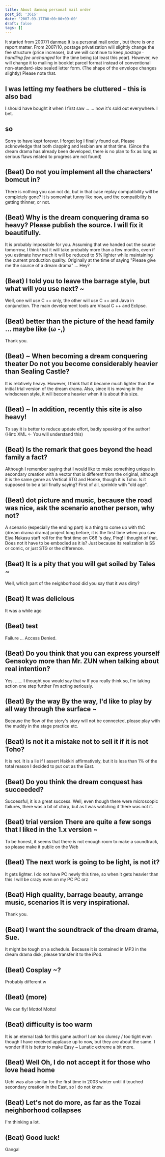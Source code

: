 ```yaml
---
title: About danmaq personal mail order
post_id: '3616'
date: '2007-09-17T00:00:00+09:00'
draft: false
tags: []
---
```


It started from 2007/1 [danmaq It is a personal mail order](http://e.danmaq.com/) , but there is one report matter. From 2007/10, postage privatization will slightly change the fee structure (price increase), but we will continue to keep _postage · handling fee unchanged_ for the time being (at least this year). However, we will change it to mailing in booklet parcel format instead of conventional non-standard-size sealed letter form. (The shape of the envelope changes slightly) Please note that.

## I was letting my feathers be cluttered - this is also bad

I should have bought it when I first saw ... ... now it's sold out everywhere. I bet.

## so

Sorry to have kept forever. I forgot log I finally found out. Please acknowledge that both clapping and lesbian are at that time. (Since the dream drama has already been developed, there is no plan to fix as long as serious flaws related to progress are not found)

## (Beat) Do not you implement all the characters' bomcut in?

There is nothing you can not do, but in that case replay compatibility will be completely gone? It is somewhat funny like now, and the compatibility is getting thinner, or not.

## (Beat) Why is the dream conquering drama so heavy? Please publish the source. I will fix it beautifully.

It is probably impossible for you. Assuming that we handed out the source tomorrow, I think that it will take probably more than a few months, even if you estimate how much it will be reduced to 5% lighter while maintaining the current production quality. Originally at the time of saying "Please give me the source of a dream drama" ... Hey?

## (Beat) I told you to leave the barrage style, but what will you use next? ~

Well, one will use C ++ only, the other will use C ++ and Java in conjunction. The main development tools are Visual C ++ and Eclipse.

## (Beat) better than the picture of the head family ... maybe like (ω -,)

Thank you.

## (Beat) ~ When becoming a dream conquering theater Do not you become considerably heavier than Sealing Castle?

It is relatively heavy. However, I think that it became much lighter than the initial trial version of the dream drama. Also, since it is moving in the windscreen style, it will become heavier when it is about this size.

## (Beat) ~ In addition, recently this site is also heavy!

To say it is better to reduce update effort, badly speaking of the author! (Hint: XML ← You will understand this)

## (Beat) Is the remark that goes beyond the head family a fact?

Although I remember saying that I would like to make something unique in secondary creation with a vector that is different from the original, although it is the same genre as Vertical STG and Honke, though it is Toho. Is it supposed to be a tail finally saying? First of all, sprinkle with "old age".

## (Beat) dot picture and music, because the road was nice, ask the scenario another person, why not?

A scenario (especially the ending part) is a thing to come up with thC (dream drama drama) project long before, it is the first time when you saw Eiya Nakasu staff roll for the first time on C66 's day, Ping! I thought of that. Does not it have to be embodied as it is? Just because its realization is SS or comic, or just STG or the difference.

## (Beat) It is a pity that you will get soiled by Tales ~

Well, which part of the neighborhood did you say that it was dirty?

## (Beat) It was delicious

It was a while ago

## (Beat) test

Failure ... Access Denied.

## (Beat) Do you think that you can express yourself Gensokyo more than Mr. ZUN when talking about real intention?

Yes. ...... I thought you would say that w If you really think so, I'm taking action one step further I'm acting seriously.

## (Beat) By the way By the way, I'd like to play by all way through the surface ~

Because the flow of the story's story will not be connected, please play with the muddy in the stage practice etc.

## (Beat) Is not it a mistake not to sell it if it is not Toho?

It is not. It is a lie if I assert Hakkiri affirmatively, but it is less than 1% of the total reason I decided to put out as the East.

## (Beat) Do you think the dream conquest has succeeded?

Successful, it is a great success. Well, even though there were microscopic failures, there was a bit of chirp, but as I was watching it there was not it.

## (Beat) trial version There are quite a few songs that I liked in the 1.x version ~

To be honest, it seems that there is not enough room to make a soundtrack, so please make it public on the Web

## (Beat) The next work is going to be light, is not it?

It gets lighter. I do not have PC newly this time, so when it gets heavier than this I will be crazy even on my PC PC orz

## (Beat) High quality, barrage beauty, arrange music, scenarios It is very inspirational.

Thank you.

## (Beat) I want the soundtrack of the dream drama, Sue.

It might be tough on a schedule. Because it is contained in MP3 in the dream drama disk, please transfer it to the iPod.

## (Beat) Cosplay ~?

Probably different w

## (Beat) (more)

We can fly! Motto! Motto!

## (Beat) difficulty is too warm

It is an eternal task for this game author! I am too clumsy / too tight even though I have received applause up to now, but they are about the same. I wonder if it is better to make Easy ~ Lunatic extreme a bit more.

## (Beat) Well Oh, I do not accept it for those who love head home

Uchi was also similar for the first time in 2003 winter until it touched secondary creation in the East, so I do not know.

## (Beat) Let's not do more, as far as the Tozai neighborhood collapses

I'm thinking a lot.

## (Beat) Good luck!

Gangal